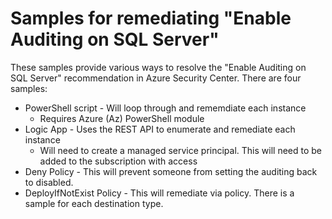 # Samples for remediating "Enable Auditing on SQL Server"

These samples provide various ways to resolve the "Enable Auditing on SQL Server" recommendation
in Azure Security Center.  There are four samples:

* PowerShell script - Will loop through and rememdiate each instance
    - Requires Azure (Az) PowerShell module
* Logic App - Uses the REST API to enumerate and remediate each instance
    - Will need to create a managed service principal.  This will need to be added to the 
    subscription with access
* Deny Policy - This will prevent someone from setting the auditing back to disabled.
* DeployIfNotExist Policy - This will remediate via policy.  There is a sample for each destination type.
